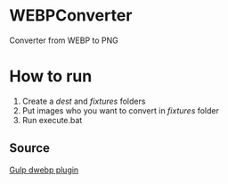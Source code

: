 # WEBPConverter

Converter from WEBP to PNG

# How to run

1. Create a _dest_ and _fixtures_ folders
2. Put images who you want to convert in _fixtures_ folder
3. Run execute.bat

## Source

[Gulp dwebp plugin](https://github.com/1000ch/gulp-dwebp)
